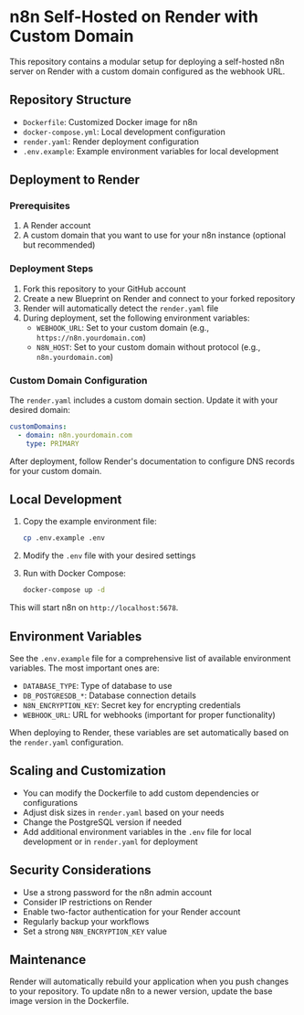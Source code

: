 # n8n Self-Hosted on Render with Custom Domain

This repository contains a modular setup for deploying a self-hosted n8n server on Render with a custom domain configured as the webhook URL.

## Repository Structure

- `Dockerfile`: Customized Docker image for n8n
- `docker-compose.yml`: Local development configuration
- `render.yaml`: Render deployment configuration
- `.env.example`: Example environment variables for local development

## Deployment to Render

### Prerequisites

1. A Render account
2. A custom domain that you want to use for your n8n instance (optional but recommended)

### Deployment Steps

1. Fork this repository to your GitHub account
2. Create a new Blueprint on Render and connect to your forked repository
3. Render will automatically detect the `render.yaml` file
4. During deployment, set the following environment variables:
   - `WEBHOOK_URL`: Set to your custom domain (e.g., `https://n8n.yourdomain.com`)
   - `N8N_HOST`: Set to your custom domain without protocol (e.g., `n8n.yourdomain.com`)

### Custom Domain Configuration

The `render.yaml` includes a custom domain section. Update it with your desired domain:

```yaml
customDomains:
  - domain: n8n.yourdomain.com
    type: PRIMARY
```

After deployment, follow Render's documentation to configure DNS records for your custom domain.

## Local Development

1. Copy the example environment file:
   ```bash
   cp .env.example .env
   ```

2. Modify the `.env` file with your desired settings

3. Run with Docker Compose:
   ```bash
   docker-compose up -d
   ```

This will start n8n on `http://localhost:5678`.

## Environment Variables

See the `.env.example` file for a comprehensive list of available environment variables. The most important ones are:

- `DATABASE_TYPE`: Type of database to use
- `DB_POSTGRESDB_*`: Database connection details
- `N8N_ENCRYPTION_KEY`: Secret key for encrypting credentials
- `WEBHOOK_URL`: URL for webhooks (important for proper functionality)

When deploying to Render, these variables are set automatically based on the `render.yaml` configuration.

## Scaling and Customization

- You can modify the Dockerfile to add custom dependencies or configurations
- Adjust disk sizes in `render.yaml` based on your needs
- Change the PostgreSQL version if needed
- Add additional environment variables in the `.env` file for local development or in `render.yaml` for deployment

## Security Considerations

- Use a strong password for the n8n admin account
- Consider IP restrictions on Render
- Enable two-factor authentication for your Render account
- Regularly backup your workflows
- Set a strong `N8N_ENCRYPTION_KEY` value

## Maintenance

Render will automatically rebuild your application when you push changes to your repository. To update n8n to a newer version, update the base image version in the Dockerfile.